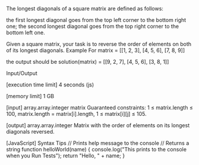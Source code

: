 The longest diagonals of a square matrix are defined as follows:

the first longest diagonal goes from the top left corner to the bottom right one;
the second longest diagonal goes from the top right corner to the bottom left one.

Given a square matrix, your task is to reverse the order of elements on both of its longest diagonals.
Example
For
matrix = [[1, 2, 3],
          [4, 5, 6],
          [7, 8, 9]]

the output should be
solution(matrix) = [[9, 2, 7],
                    [4, 5, 6],
                    [3, 8, 1]]

Input/Output


[execution time limit] 4 seconds (js)


[memory limit] 1 GB


[input] array.array.integer matrix
Guaranteed constraints:
1 ≤ matrix.length ≤ 100,
matrix.length = matrix[i].length,
1 ≤ matrix[i][j] ≤ 105.


[output] array.array.integer
Matrix with the order of elements on its longest diagonals reversed.


[JavaScript] Syntax Tips
// Prints help message to the console
// Returns a string
function helloWorld(name) {
    console.log("This prints to the console when you Run Tests");
    return "Hello, " + name;
}


